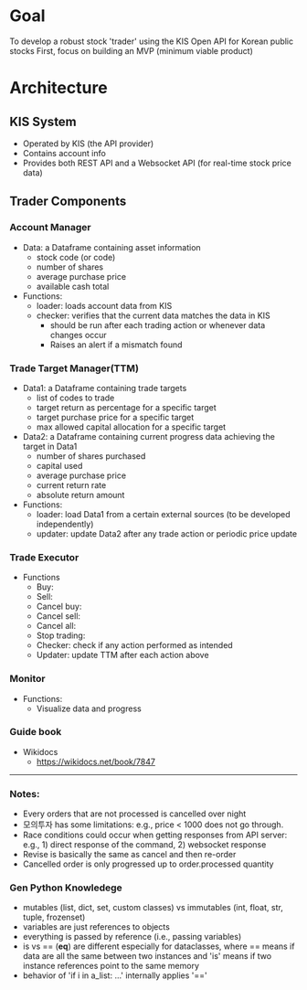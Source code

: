 # Goal

To develop a robust stock 'trader' using the KIS Open API for Korean public stocks
First, focus on building an MVP (minimum viable product)

# Architecture

## KIS System
- Operated by KIS (the API provider)
- Contains account info
- Provides both REST API and a Websocket API (for real-time stock price data)

## Trader Components 
### Account Manager
- Data: a Dataframe containing asset information
    - stock code (or code)
    - number of shares
    - average purchase price
    - available cash total
- Functions: 
    - loader: loads account data from KIS
    - checker: verifies that the current data matches the data in KIS 
        - should be run after each trading action or whenever data changes occur
        - Raises an alert if a mismatch found

### Trade Target Manager(TTM)
- Data1: a Dataframe containing trade targets
    - list of codes to trade
    - target return as percentage for a specific target
    - target purchase price for a specific target
    - max allowed capital allocation for a specific target
- Data2: a Dataframe containing current progress data achieving the target in Data1
    - number of shares purchased
    - capital used
    - average purchase price
    - current return rate
    - absolute return amount
- Functions:
    - loader: load Data1 from a certain external sources (to be developed independently)
    - updater: update Data2 after any trade action or periodic price update

### Trade Executor
- Functions
    - Buy:
    - Sell: 
    - Cancel buy: 
    - Cancel sell: 
    - Cancel all:
    - Stop trading:
    - Checker: check if any action performed as intended
    - Updater: update TTM after each action above

### Monitor
- Functions:
    - Visualize data and progress

### Guide book 
- Wikidocs
    - https://wikidocs.net/book/7847

---

### Notes: 
- Every orders that are not processed is cancelled over night
- 모의투자 has some limitations: e.g., price < 1000 does not go through.
- Race conditions could occur when getting responses from API server: e.g., 1) direct response of the command, 2) websocket response 
- Revise is basically the same as cancel and then re-order
- Cancelled order is only progressed up to order.processed quantity


### Gen Python Knowledege
- mutables (list, dict, set, custom classes) vs immutables (int, float, str, tuple, frozenset)
- variables are just references to objects 
- everything is passed by reference (i.e., passing variables)
- is vs == (__eq__) are different especially for dataclasses, 
    where == means if data are all the same between two instances 
    and 'is' means if two instance references point to the same memory
- behavior of 'if i in a_list: ...' internally applies '=='

